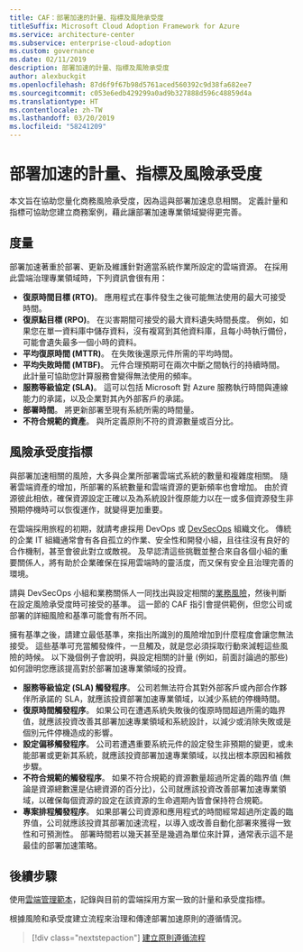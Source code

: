 ```yaml
---
title: CAF：部署加速的計量、指標及風險承受度
titleSuffix: Microsoft Cloud Adoption Framework for Azure
ms.service: architecture-center
ms.subservice: enterprise-cloud-adoption
ms.custom: governance
ms.date: 02/11/2019
description: 部署加速的計量、指標及風險承受度
author: alexbuckgit
ms.openlocfilehash: 87d6f9f67b98d5761aced560392c9d38fa682ee7
ms.sourcegitcommit: c053e6edb429299a0ad9b327888d596c48859d4a
ms.translationtype: HT
ms.contentlocale: zh-TW
ms.lasthandoff: 03/20/2019
ms.locfileid: "58241209"
---
```

# <a name="deployment-acceleration-metrics-indicators-and-risk-tolerance"></a>部署加速的計量、指標及風險承受度

本文旨在協助您量化商務風險承受度，因為這與部署加速息息相關。 定義計量和指標可協助您建立商務案例，藉此讓部署加速專業領域變得更完善。

## <a name="metrics"></a>度量

部署加速著重於部署、更新及維護針對適當系統作業所設定的雲端資源。 在採用此雲端治理專業領域時，下列資訊會很有用：

- **復原時間目標 (RTO)**。 應用程式在事件發生之後可能無法使用的最大可接受時間。
- **復原點目標 (RPO)**。 在災害期間可接受的最大資料遺失時間長度。 例如，如果您在單一資料庫中儲存資料，沒有複寫到其他資料庫，且每小時執行備份，可能會遺失最多一個小時的資料。
- **平均復原時間 (MTTR)**。 在失敗後還原元件所需的平均時間。
- **平均失敗時間 (MTBF)**。 元件合理預期可在兩次中斷之間執行的持續時間。 此計量可協助您計算服務會變得無法使用的頻率。
- **服務等級協定 (SLA)**。 這可以包括 Microsoft 對 Azure 服務執行時間與連線能力的承諾，以及企業對其內外部客戶的承諾。
- **部署時間**。 將更新部署至現有系統所需的時間量。
- **不符合規範的資產**。 與所定義原則不符的資源數量或百分比。

## <a name="risk-tolerance-indicators"></a>風險承受度指標

與部署加速相關的風險，大多與企業所部署雲端式系統的數量和複雜度相關。 隨著雲端資產的增加，所部署的系統數量和雲端資源的更新頻率也會增加。 由於資源彼此相依，確保資源設定正確以及為系統設計復原能力以在一或多個資源發生非預期停機時可以恢復運作，就變得更加重要。

<!-- "en-us" location is required for the URL below. -->

在雲端採用旅程的初期，就請考慮採用 DevOps 或 [DevSecOps](https://www.microsoft.com/en-us/securityengineering/devsecops) 組織文化。 傳統的企業 IT 組織通常會有各自孤立的作業、安全性和開發小組，且往往沒有良好的合作機制，甚至會彼此對立或敵視。 及早認清這些挑戰並整合來自各個小組的重要關係人，將有助於企業確保在採用雲端時的靈活度，而又保有安全且治理完善的環境。

請與 DevSecOps 小組和業務關係人一同找出與設定相關的[業務風險](business-risks.md)，然後判斷在設定風險承受度時可接受的基準。 這一節的 CAF 指引會提供範例，但您公司或部署的詳細風險和基準可能會有所不同。

擁有基準之後，請建立最低基準，來指出所識別的風險增加到什麼程度會讓您無法接受。 這些基準可充當觸發條件，一旦觸及，就是您必須採取行動來減輕這些風險的時候。 以下幾個例子會說明，與設定相關的計量 (例如，前面討論過的那些) 如何證明您應該提高對於部署加速專業領域的投資。

- **服務等級協定 (SLA) 觸發程序**。 公司若無法符合其對外部客戶或內部合作夥伴所承諾的 SLA，就應該投資部署加速專業領域，以減少系統的停機時間。
- **復原時間觸發程序**。 如果公司在遭遇系統失敗後的復原時間超過所需的臨界值，就應該投資改善其部署加速專業領域和系統設計，以減少或消除失敗或是個別元件停機造成的影響。
- **設定偏移觸發程序**。 公司若遭遇重要系統元件的設定發生非預期的變更，或未能部署或更新其系統，就應該投資部署加速專業領域，以找出根本原因和補救步驟。  
- **不符合規範的觸發程序**。 如果不符合規範的資源數量超過所定義的臨界值 (無論是資源總數還是佔總資源的百分比)，公司就應該投資改善部署加速專業領域，以確保每個資源的設定在該資源的生命週期內皆會保持符合規範。
- **專案排程觸發程序**。 如果部署公司資源和應用程式的時間經常超過所定義的臨界值，公司就應該投資其部署加速流程，以導入或改善自動化部署來獲得一致性和可預測性。 部署時間若以幾天甚至是幾週為單位來計算，通常表示這不是最佳的部署加速策略。

## <a name="next-steps"></a>後續步驟

使用[雲端管理範本](./template.md)，記錄與目前的雲端採用方案一致的計量和承受度指標。

根據風險和承受度建立流程來治理和傳達部署加速原則的遵循情況。

> [!div class="nextstepaction"]
> [建立原則遵循流程](compliance-processes.md)
